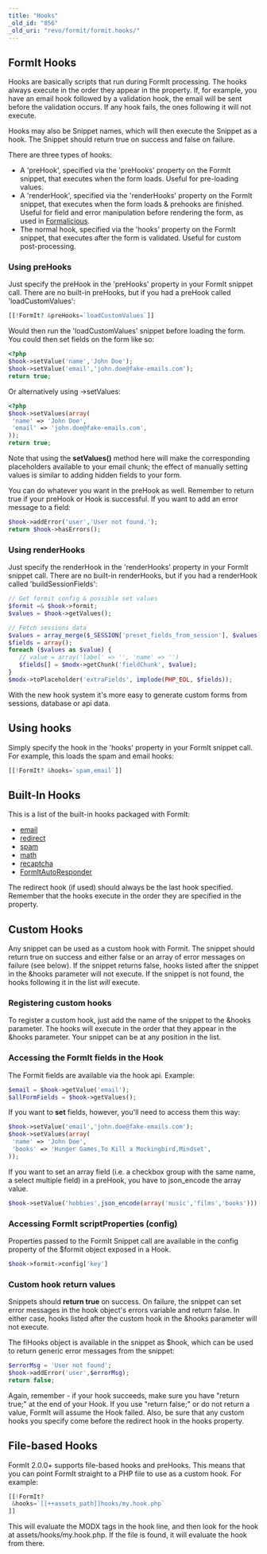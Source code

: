 ```yaml
---
title: "Hooks"
_old_id: "856"
_old_uri: "revo/formit/formit.hooks/"
---
```


## FormIt Hooks

 Hooks are basically scripts that run during FormIt processing. The hooks always execute in the order they appear in the property. If, for example, you have an email hook followed by a validation hook, the email will be sent before the validation occurs. If any hook fails, the ones following it will not execute.

 Hooks may also be Snippet names, which will then execute the Snippet as a hook. The Snippet should return true on success and false on failure.

 There are three types of hooks:

- A 'preHook', specified via the 'preHooks' property on the FormIt snippet, that executes when the form loads. Useful for pre-loading values.
- A 'renderHook', specified via the 'renderHooks' property on the FormIt snippet, that executes when the form loads & prehooks are finished. Useful for field and error manipulation before rendering the form, as used in [Formalicious](https://www.modmore.com/formalicious/).
- The normal hook, specified via the 'hooks' property on the FormIt snippet, that executes after the form is validated. Useful for custom post-processing.

### Using preHooks

 Just specify the preHook in the 'preHooks' property in your FormIt snippet call. There are no built-in preHooks, but if you had a preHook called 'loadCustomValues':

 ``` php
[[!FormIt? &preHooks=`loadCustomValues`]]
```

 Would then run the 'loadCustomValues' snippet before loading the form. You could then set fields on the form like so:

 ``` php
<?php
$hook->setValue('name','John Doe');
$hook->setValue('email','john.doe@fake-emails.com');
return true;
```

 Or alternatively using ->setValues:

 ``` php
<?php
$hook->setValues(array(
  'name' => 'John Doe',
  'email' => 'john.doe@fake-emails.com',
));
return true;
```

 Note that using the **setValues()** method here will make the corresponding placeholders available to your email chunk; the effect of manually setting values is similar to adding hidden fields to your form.

 You can do whatever you want in the preHook as well. Remember to return true if your preHook or Hook is successful. If you want to add an error message to a field:

 ``` php
$hook->addError('user','User not found.');
return $hook->hasErrors();
```

### Using renderHooks

 Just specify the renderHook in the 'renderHooks' property in your FormIt snippet call. There are no built-in renderHooks, but if you had a renderHook called 'buildSessionFields':

 ``` php
// Get formit config & possible set values
$formit =& $hook->formit;
$values = $hook->getValues();

// Fetch sessions data
$values = array_merge($_SESSION['preset_fields_from_session'], $values);
$fields = array();
foreach ($values as $value) {
    // value = array('label' => '', 'name' => '')
    $fields[] = $modx->getChunk('fieldChunk', $value);
}
$modx->toPlaceholder('extraFields', implode(PHP_EOL, $fields));
```

With the new hook system it's more easy to generate custom forms from sessions, database or api data.

## Using hooks

Simply specify the hook in the 'hooks' property in your FormIt snippet call. For example, this loads the spam and email hooks:

 ``` php
[[!FormIt? &hooks=`spam,email`]]
```

## Built-In Hooks

 This is a list of the built-in hooks packaged with FormIt:

- [email](extras/formit/formit.hooks/formit.hooks.email "FormIt.Hooks.email")
- [redirect](extras/formit/formit.hooks/formit.hooks.redirect "FormIt.Hooks.redirect")
- [spam](extras/formit/formit.hooks/formit.hooks.spam "FormIt.Hooks.spam")
- [math](extras/formit/formit.hooks/formit.hooks.math "FormIt.Hooks.math")
- [recaptcha](extras/formit/formit.hooks/formit.hooks.recaptcha "FormIt.Hooks.recaptcha")
- [FormItAutoResponder](extras/formit/formit.hooks/formit.hooks.formitautoresponder "FormIt.Hooks.FormItAutoResponder")

 The redirect hook (if used) should always be the last hook specified. Remember that the hooks execute in the order they are specified in the property.

## Custom Hooks

 Any snippet can be used as a custom hook with Formit. The snippet should return true on success and either false or an array of error messages on failure (see below). If the snippet returns false, hooks listed after the snippet in the &hooks parameter will not execute. If the snippet is not found, the hooks following it in the list _will_ execute.

### Registering custom hooks

 To register a custom hook, just add the name of the snippet to the &hooks parameter. The hooks will execute in the order that they appear in the &hooks parameter. Your snippet can be at any position in the list.

### Accessing the FormIt fields in the Hook

 The Formit fields are available via the hook api. Example:

 ``` php
$email = $hook->getValue('email');
$allFormFields = $hook->getValues();
```

 If you want to **set** fields, however, you'll need to access them this way:

 ``` php
$hook->setValue('email','john.doe@fake-emails.com');
$hook->setValues(array(
  'name' => 'John Doe',
  'books' => 'Hunger Games,To Kill a Mockingbird,Mindset',
));
```

 If you want to set an array field (i.e. a checkbox group with the same name, a select multiple field) in a preHook, you have to json\_encode the array value.

 ``` php
$hook->setValue('hobbies',json_encode(array('music','films','books')));
```

### Accessing FormIt scriptProperties (config)

 Properties passed to the FormIt Snippet call are available in the config property of the $formit object exposed in a Hook.

 ``` php
$hook->formit->config['key']
```

### Custom hook return values

 Snippets should **return true** on success. On failure, the snippet can set error messages in the hook object's errors variable and return false. In either case, hooks listed after the custom hook in the &hooks parameter will not execute.

 The fiHooks object is available in the snippet as $hook, which can be used to return generic error messages from the snippet:

 ``` php
$errorMsg = 'User not found';
$hook->addError('user',$errorMsg);
return false;
```

 Again, remember - if your hook succeeds, make sure you have "return true;" at the end of your Hook. If you use "return false;" or do not return a value, FormIt will assume the Hook failed. Also, be sure that any custom hooks you specify come before the redirect hook in the hooks property.

## File-based Hooks

 FormIt 2.0.0+ supports file-based hooks and preHooks. This means that you can point FormIt straight to a PHP file to use as a custom hook. For example:

 ``` php
[[!FormIt?
  &hooks=`[[++assets_path]]hooks/my.hook.php`
]]
```

 This will evaluate the MODX tags in the hook line, and then look for the hook at assets/hooks/my.hook.php. If the file is found, it will evaluate the hook from there.
